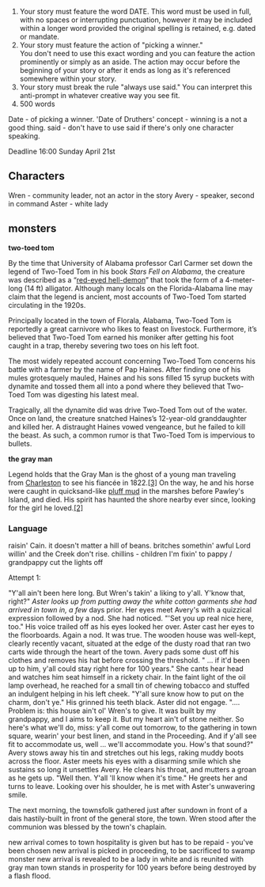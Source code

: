 
1. Your story must feature the word DATE. This word must be used in full, with no spaces or interrupting punctuation, however it may be included within a longer word provided the original spelling is retained, e.g. dated or mandate.
2. ﻿﻿﻿Your story must feature the action of "picking a winner."  
    You don't need to use this exact wording and you can feature the action prominently or simply as an aside. The action may occur before the beginning of your story or after it ends as long as it's referenced somewhere within your story.
3. ﻿﻿﻿Your story must break the rule "always use said." You can interpret this anti-prompt in whatever creative way you see fit.
4. 500 words

Date - of picking a winner. 'Date of Druthers' 
concept - winning is a not a good thing. 
said - don't have to use said if there's only one character speaking.

Deadline 16:00 Sunday April 21st
## Characters
Wren - community leader, not an actor in the story 
Avery - speaker, second in command
Aster - white lady
## monsters

**two-toed tom**

By the time that University of Alabama professor Carl Carmer set down the legend of Two-Toed Tom in his book _Stars Fell on Alabama_, the creature was described as a “[red-eyed hell-demon](http://www.exploresouthernhistory.com/alligator2.html)” that took the form of a 4-meter-long (14 ft) alligator. Although many locals on the Florida-Alabama line may claim that the legend is ancient, most accounts of Two-Toed Tom started circulating in the 1920s.

Principally located in the town of Florala, Alabama, Two-Toed Tom is reportedly a great carnivore who likes to feast on livestock. Furthermore, it’s believed that Two-Toed Tom earned his moniker after getting his foot caught in a trap, thereby severing two toes on his left foot.

The most widely repeated account concerning Two-Toed Tom concerns his battle with a farmer by the name of Pap Haines. After finding one of his mules grotesquely mauled, Haines and his sons filled 15 syrup buckets with dynamite and tossed them all into a pond where they believed that Two-Toed Tom was digesting his latest meal.

Tragically, all the dynamite did was drive Two-Toed Tom out of the water. Once on land, the creature snatched Haines’s 12-year-old granddaughter and killed her. A distraught Haines vowed vengeance, but he failed to kill the beast. As such, a common rumor is that Two-Toed Tom is impervious to bullets.

**the gray man**

Legend holds that the Gray Man is the ghost of a young man traveling from [Charleston](https://en.wikipedia.org/wiki/Charleston,_South_Carolina "Charleston, South Carolina") to see his fiancée in 1822.[[3]](https://en.wikipedia.org/wiki/The_Gray_Man_(ghost)#cite_note-Oxford-3) On the way, he and his horse were caught in quicksand-like [pluff mud](https://en.wikipedia.org/wiki/Pluff_mud "Pluff mud") in the marshes before Pawley's Island, and died. His spirit has haunted the shore nearby ever since, looking for the girl he loved.[[2]](https://en.wikipedia.org/wiki/The_Gray_Man_(ghost)#cite_note-co-2)


### Language

raisin' Cain. 
it doesn't matter a hill of beans. 
britches
somethin' awful
Lord willin' and the Creek don't rise. 
chillins - children
I'm fixin' to
pappy / grandpappy
cut the lights off





Attempt 1:

"Y'all ain't been here long. But Wren's takin' a liking to y'all. Y'know that, right?"
*Aster looks up from putting away the white cotton garments she had arrived in town in, a few* days prior. Her eyes meet Avery's with a quizzical expression followed by a nod. She had noticed. 
"'Set you up real nice here, too." His voice trailed off as his eyes looked her over. 
Aster cast her eyes to the floorboards. 
Again a nod. It was true. The wooden house was well-kept, clearly recently vacant, situated at the edge of the dusty road that ran two carts wide through the heart of the town. 
Avery pads some dust off his clothes and removes his hat before crossing the threshold. 
" ... if it'd been up to him, y'all could stay right here for 100 years."
She cants hear head and watches him seat himself in a rickety chair. In the faint light of the oil lamp overhead, he reached for a small tin of chewing tobacco and stuffed an indulgent helping in his left cheek. 
"Y'all sure know how to put on the charm, don't ye." His grinned his teeth black. Aster did not engage. 
".... Problem is: this house ain't ol' Wren's to give. It was built by my grandpappy, and I aims to keep it. But my heart ain't of stone neither. So here's what we'll do, miss: y'all come out tomorrow, to the gathering in town square, wearin' your best linen, and stand in the Proceeding. And if y'all see fit to accommodate us, well ... we'll accommodate you. How's that sound?"
Avery stows away his tin and stretches out his legs, raking muddy boots across the floor. 
Aster meets his eyes with a disarming smile which she sustains so long it unsettles Avery. 
He clears his throat, and mutters a groan as he gets up. 
"Well then. Y'all 'll know when it's time." He greets her and turns to leave. Looking over his shoulder, he is met with Aster's unwavering smile. 

The next morning, the townsfolk gathered just after sundown in front of a dais hastily-built in front of the general store, the town. Wren stood after the communion was blessed by the town's chaplain. 

new arrival comes to town
hospitality is given but has to be repaid - you've been chosen
new arrival is picked in proceeding, to be sacrificed to swamp monster
new arrival is revealed to be a lady in white and is reunited with gray man
town stands in prosperity for 100 years before being destroyed by a flash flood. 






